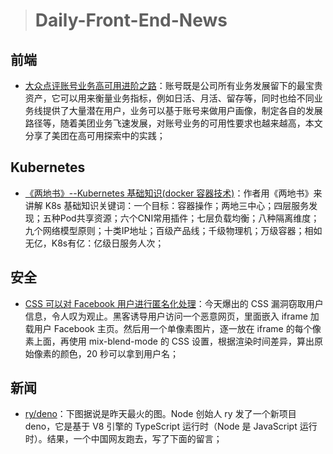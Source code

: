 
> # Daily-Front-End-News

## 前端

- [大众点评账号业务高可用进阶之路](https://tech.meituan.com/dp_account_high_avaliable_road.html)：账号既是公司所有业务发展留下的最宝贵资产，它可以用来衡量业务指标，例如日活、月活、留存等，同时也给不同业务线提供了大量潜在用户，业务可以基于账号来做用户画像，制定各自的发展路径等，随着美团业务飞速发展，对账号业务的可用性要求也越来越高，本文分享了美团在高可用探索中的实践；

## Kubernetes

- [《两地书》--Kubernetes 基础知识(docker 容器技术)](https://www.cnblogs.com/xiexj/p/9108020.html)：作者用《两地书》来讲解 K8s 基础知识关键词：一个目标：容器操作；两地三中心；四层服务发现；五种Pod共享资源；六个CNI常用插件；七层负载均衡；八种隔离维度；九个网络模型原则；十类IP地址；百级产品线；千级物理机；万级容器；相如无亿，K8s有亿：亿级日服务人次；

## 安全

- [CSS 可以对 Facebook 用户进行匿名化处理](http://suo.im/55y7Hz)：今天爆出的 CSS 漏洞窃取用户信息，令人叹为观止。黑客诱导用户访问一个恶意网页，里面嵌入 iframe 加载用户 Facebook 主页。然后用一个单像素图片，逐一放在 iframe 的每个像素上面，再使用 mix-blend-mode 的 CSS 设置，根据渲染时间差异，算出原始像素的颜色，20 秒可以拿到用户名；

## 新闻

- [ry/deno](https://github.com/ry/deno/issues/25)：下图据说是昨天最火的图。Node 创始人 ry 发了一个新项目 deno，它是基于 V8 引擎的 TypeScript 运行时（Node 是 JavaScript 运行时）。结果，一个中国网友跑去，写了下面的留言；